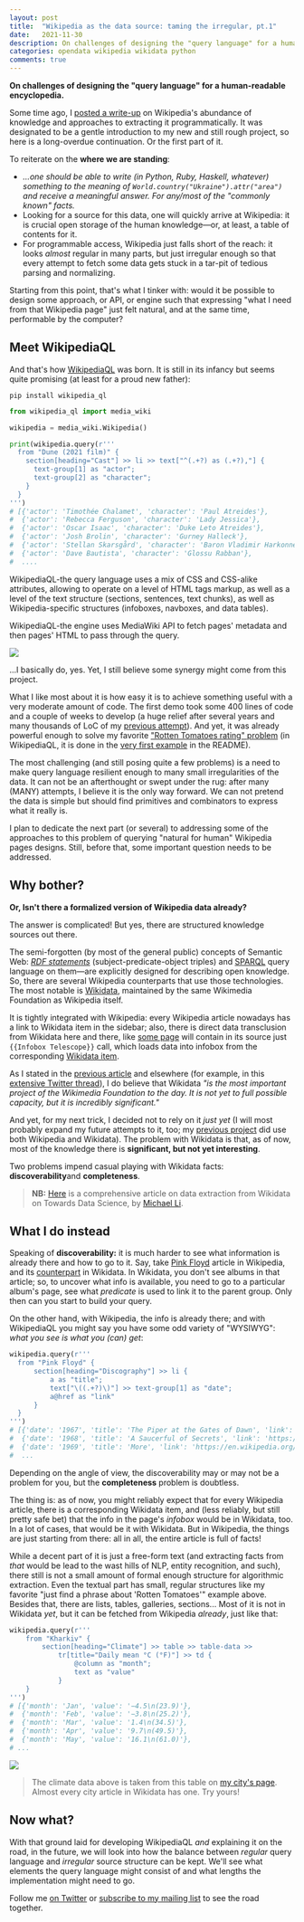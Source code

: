 ```yaml
---
layout: post
title:  "Wikipedia as the data source: taming the irregular, pt.1"
date:   2021-11-30
description: On challenges of designing the "query language" for a human-readable encyclopedia.
categories: opendata wikipedia wikidata python
comments: true
---
```


**On challenges of designing the "query language" for a human-readable encyclopedia.**

Some time ago, I [posted a write-up](/blog/2021-10-19-wikipedia.html) on Wikipedia's abundance of knowledge and approaches to extracting it programmatically. It was designated to be a gentle introduction to my new and still rough project, so here is a long-overdue continuation. Or the first part of it.

To reiterate on the **where we are standing**:

* _...one should be able to write (in Python, Ruby, Haskell, whatever) something to the meaning of `World.country("Ukraine").attr("area")` and receive a meaningful answer. For any/most of the "commonly known" facts._
* Looking for a source for this data, one will quickly arrive at Wikipedia: it is crucial open storage of the human knowledge—or, at least, a table of contents for it.
* For programmable access, Wikipedia just falls short of the reach: it looks _almost_ regular in many parts, but just irregular enough so that every attempt to fetch some data gets stuck in a tar-pit of tedious parsing and normalizing.

Starting from this point, that's what I tinker with: would it be possible to design some approach, or API, or engine such that expressing "what I need from that Wikipedia page" just felt natural, and at the same time, performable by the computer?

## Meet WikipediaQL

And that's how [WikipediaQL](https://github.com/zverok/wikipedia_ql) was born. It is still in its infancy but seems quite promising (at least for a proud new father):

```
pip install wikipedia_ql
```

```py
from wikipedia_ql import media_wiki

wikipedia = media_wiki.Wikipedia()

print(wikipedia.query(r'''
  from "Dune (2021 film)" {
    section[heading="Cast"] >> li >> text["^(.+?) as (.+?),"] {
      text-group[1] as "actor";
      text-group[2] as "character";
    }
  }
''')
# [{'actor': 'Timothée Chalamet', 'character': 'Paul Atreides'},
#  {'actor': 'Rebecca Ferguson', 'character': 'Lady Jessica'},
#  {'actor': 'Oscar Isaac', 'character': 'Duke Leto Atreides'},
#  {'actor': 'Josh Brolin', 'character': 'Gurney Halleck'},
#  {'actor': 'Stellan Skarsgård', 'character': 'Baron Vladimir Harkonnen'},
#  {'actor': 'Dave Bautista', 'character': 'Glossu Rabban'},
#  ....
```

WikipediaQL-the query language uses a mix of CSS and CSS-alike attributes, allowing to operate on a level of HTML tags markup, as well as a level of the text structure (sections, sentences, text chunks), as well as Wikipedia-specific structures (infoboxes, navboxes, and data tables).

WikipediaQL-the engine uses MediaWiki API to fetch pages' metadata and then pages' HTML to pass through the query.

![](/img/2021-11-30/image01.png)

...I basically do, yes. Yet, I still believe some synergy might come from this project.

What I like most about it is how easy it is to achieve something useful with a very moderate amount of code. The first demo took some 400 lines of code and a couple of weeks to develop (a huge relief after several years and many thousands of LoC of my [previous attempt](https://github.com/molybdenum-99/infoboxer)). And yet, it was already powerful enough to solve my favorite ["Rotten Tomatoes rating" problem](https://zverok.space/blog/2021-05-31-rottentomatoes_wikipedia.html) (in WikipediaQL, it is done in the [very first example](https://github.com/zverok/wikipedia_ql#wikipediaql-querying-structured-data-from-wikipedia) in the README).

The most challenging (and still posing quite a few problems) is a need to make query language resilient enough to many small irregularities of the data. It can not be an afterthought or swept under the rug: after many (MANY) attempts, I believe it is the only way forward. We can not pretend the data is simple but should find primitives and combinators to express what it really is.

I plan to dedicate the next part (or several) to addressing some of the approaches to this problem of querying "natural for human" Wikipedia pages designs. Still, before that, some important question needs to be addressed.

## Why bother?

**Or, Isn't there a formalized version of Wikipedia data already?**

The answer is complicated! But yes, there are structured knowledge sources out there.

The semi-forgotten (by most of the general public) concepts of Semantic Web: [_RDF statements_](https://en.wikipedia.org/wiki/Resource_Description_Framework) (subject-predicate-object triples) and [SPARQL](https://en.wikipedia.org/wiki/SPARQL) query language on them—are explicitly designed for describing open knowledge. So, there are several Wikipedia counterparts that use those technologies. The most notable is [Wikidata](https://www.wikidata.org/wiki/Wikidata:Main_Page), maintained by the same  Wikimedia Foundation as Wikipedia itself.

It is tightly integrated with Wikipedia: every Wikipedia article nowadays has a link to Wikidata item in the sidebar; also, there is direct data transclusion from Wikidata here and there, like [some page](https://en.wikipedia.org/wiki/Atacama_Pathfinder_Experiment) will contain in its source just `{{Infobox Telescope}}` call, which loads data into infobox from the corresponding [Wikidata item](https://www.wikidata.org/wiki/Q753076).

As I stated in the [previous article](/blog/2021-10-19-wikipedia.html) and elsewhere (for example, in this [extensive Twitter thread](https://twitter.com/zverok/status/1377694703068532736)), I do believe that Wikidata _"is the most important project of the Wikimedia Foundation to the day. It is not yet to full possible capacity, but it is incredibly significant."_

And yet, for my next trick, I decided not to rely on it _just yet_ (I will most probably expand my future attempts to it, too; my [previous project](https://github.com/molybdenum-99/reality) did use both Wikipedia and Wikidata). The problem with Wikidata is that, as of now, most of the knowledge there is **significant, but not yet interesting**.

Two problems impend casual playing with Wikidata facts: **discoverability**and **completeness**.

> **NB:** [Here](https://towardsdatascience.com/how-to-extract-knowledge-from-wikipedia-data-science-style-35f50f095d1a) is a comprehensive article on data extraction from Wikidata on Towards Data Science, by [Michael Li](https://lymenlee.medium.com/).

## What I do instead

Speaking of **discoverability:** it is much harder to see what information is already there and how to go to it. Say, take [Pink Floyd](https://en.wikipedia.org/wiki/Pink_Floyd) article in Wikipedia, and its [counterpart](https://www.wikidata.org/wiki/Q2306) in Wikidata. In Wikidata, you don't see albums in that article; so, to uncover what info is available, you need to go to a particular album's page, see what _predicate_ is used to link it to the parent group. Only then can you start to build your query.

On the other hand, with Wikipedia, the info is already there; and with WikipediaQL you might say you have some odd variety of "WYSIWYG": _what you see is what you (can) get_:

```py
wikipedia.query(r'''
  from "Pink Floyd" {
      section[heading="Discography"] >> li {
          a as "title";
          text["\((.+?)\)"] >> text-group[1] as "date";
          a@href as "link"
      }
  }
''')
# [{'date': '1967', 'title': 'The Piper at the Gates of Dawn', 'link': 'https://en.wikipedia.org/wiki/The_Piper_at_the_Gates_of_Dawn'},
#  {'date': '1968', 'title': 'A Saucerful of Secrets', 'link': 'https://en.wikipedia.org/wiki/A_Saucerful_of_Secrets'},
#  {'date': '1969', 'title': 'More', 'link': 'https://en.wikipedia.org/wiki/More_(soundtrack)'},
#  ...
```

Depending on the angle of view, the discoverability may or may not be a problem for you, but the **completeness** problem is doubtless.

The thing is: as of now, you might reliably expect that for every Wikipedia article, there is a corresponding Wikidata item, and (less reliably, but still pretty safe bet) that the info in the page's _infobox_ would be in Wikidata, too. In a lot of cases, that would be it with Wikidata. But in Wikipedia, the things are just starting from there: all in all, the entire article is full of facts!

While a decent part of it is just a free-form text (and extracting facts from _that_ would be lead to the wast hills of NLP, entity recognition, and such), there still is not a small amount of formal enough structure for algorithmic extraction. Even the textual part has small, regular structures like my favorite "just find a phrase about 'Rotten Tomatoes'" example above. Besides that, there are lists, tables, galleries, sections... Most of it is not in Wikidata _yet_, but it can be fetched from Wikipedia _already_, just like that:

```py
wikipedia.query(r'''
    from "Kharkiv" {
        section[heading="Climate"] >> table >> table-data >>
            tr[title="Daily mean °C (°F)"] >> td {
                @column as "month";
                text as "value"
            }
    }
''')
# [{'month': 'Jan', 'value': '−4.5\n(23.9)'},
#  {'month': 'Feb', 'value': '−3.8\n(25.2)'},
#  {'month': 'Mar', 'value': '1.4\n(34.5)'},
#  {'month': 'Apr', 'value': '9.7\n(49.5)'},
#  {'month': 'May', 'value': '16.1\n(61.0)'},
# ...
```

![](/img/2021-11-30/image02.png)

> The climate data above is taken from this table on [my city's page](https://en.wikipedia.org/wiki/Kharkiv#Climate). Almost every city article in Wikidata has one. Try yours!

## Now what?

With that ground laid for developing WikipediaQL _and_ explaining it on the road, in the future, we will look into how the balance between _regular_ query language and _irregular_ source structure can be kept. We'll see what elements the query language might consist of and what lengths the implementation might need to go.

Follow me [on Twitter](https://twitter.com/zverok) or [subscribe to my mailing list](https://zverok.substack.com/) to see the road together.
